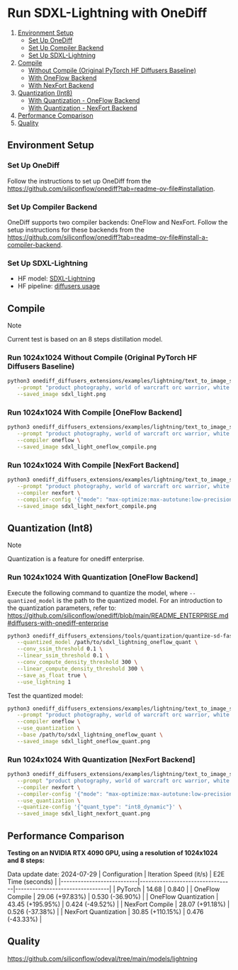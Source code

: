 # Run SDXL-Lightning with OneDiff

1. [Environment Setup](#environment-setup)
   - [Set Up OneDiff](#set-up-onediff)
   - [Set Up Compiler Backend](#set-up-compiler-backend)
   - [Set Up SDXL-Lightning](#set-up-sdxl-lightning)
2. [Compile](#compile)
   - [Without Compile (Original PyTorch HF Diffusers Baseline)](#without-compile)
   - [With OneFlow Backend](#with-oneflow-backend)
   - [With NexFort Backend](#with-nexfort-backend)
3. [Quantization (Int8)](#quantization)
   - [With Quantization - OneFlow Backend](#with-quantization---oneflow-backend)
   - [With Quantization - NexFort Backend](#with-quantization---nexfort-backend)
4. [Performance Comparison](#performance-comparison)
5. [Quality](#quality)

## Environment Setup

### Set Up OneDiff
Follow the instructions to set up OneDiff from the https://github.com/siliconflow/onediff?tab=readme-ov-file#installation.

### Set Up Compiler Backend
OneDiff supports two compiler backends: OneFlow and NexFort. Follow the setup instructions for these backends from the https://github.com/siliconflow/onediff?tab=readme-ov-file#install-a-compiler-backend.


### Set Up SDXL-Lightning
- HF model: [SDXL-Lightning](https://huggingface.co/ByteDance/SDXL-Lightning)
- HF pipeline: [diffusers usage](https://huggingface.co/ByteDance/SDXL-Lightning#2-step-4-step-8-step-unet)

## Compile

> [!NOTE]
Current test is based on an 8 steps distillation model.

### Run 1024x1024 Without Compile (Original PyTorch HF Diffusers Baseline)
```bash
python3 onediff_diffusers_extensions/examples/lightning/text_to_image_sdxl_light.py \
   --prompt "product photography, world of warcraft orc warrior, white background" \
   --saved_image sdxl_light.png
```

### Run 1024x1024 With Compile [OneFlow Backend]
```bash
python3 onediff_diffusers_extensions/examples/lightning/text_to_image_sdxl_light.py \
   --prompt "product photography, world of warcraft orc warrior, white background" \
   --compiler oneflow \
   --saved_image sdxl_light_oneflow_compile.png
```

### Run 1024x1024 With Compile [NexFort Backend]
```bash
python3 onediff_diffusers_extensions/examples/lightning/text_to_image_sdxl_light.py \
   --prompt "product photography, world of warcraft orc warrior, white background" \
   --compiler nexfort \
   --compiler-config '{"mode": "max-optimize:max-autotune:low-precision", "memory_format": "channels_last", "options": {"triton.fuse_attention_allow_fp16_reduction": false}}' \
   --saved_image sdxl_light_nexfort_compile.png
```


## Quantization (Int8)

> [!NOTE]
Quantization is a feature for onediff enterprise.

### Run 1024x1024 With Quantization [OneFlow Backend]

Execute the following command to quantize the model, where `--quantized_model` is the path to the quantized model. For an introduction to the quantization parameters, refer to: https://github.com/siliconflow/onediff/blob/main/README_ENTERPRISE.md#diffusers-with-onediff-enterprise

```bash
python3 onediff_diffusers_extensions/tools/quantization/quantize-sd-fast.py \
   --quantized_model /path/to/sdxl_lightning_oneflow_quant \
   --conv_ssim_threshold 0.1 \
   --linear_ssim_threshold 0.1 \
   --conv_compute_density_threshold 300 \
   --linear_compute_density_threshold 300 \
   --save_as_float true \
   --use_lightning 1
```

Test the quantized model:

```bash
python3 onediff_diffusers_extensions/examples/lightning/text_to_image_sdxl_light.py \
   --prompt "product photography, world of warcraft orc warrior, white background" \
   --compiler oneflow \
   --use_quantization \
   --base /path/to/sdxl_lightning_oneflow_quant \
   --saved_image sdxl_light_oneflow_quant.png
```


### Run 1024x1024 With Quantization [NexFort Backend]

```bash
python3 onediff_diffusers_extensions/examples/lightning/text_to_image_sdxl_light.py \
   --prompt "product photography, world of warcraft orc warrior, white background" \
   --compiler nexfort \
   --compiler-config '{"mode": "max-optimize:max-autotune:low-precision", "memory_format": "channels_last", "options": {"triton.fuse_attention_allow_fp16_reduction": false}}' \
   --use_quantization \
   --quantize-config '{"quant_type": "int8_dynamic"}' \
   --saved_image sdxl_light_nexfort_quant.png
```


## Performance Comparison

**Testing on an NVIDIA RTX 4090 GPU, using a resolution of 1024x1024 and 8 steps:**

Data update date: 2024-07-29
| Configuration             | Iteration Speed (it/s)          | E2E Time (seconds)              |
|---------------------------|---------------------------------|---------------------------------|
| PyTorch                   | 14.68                           | 0.840                           |
| OneFlow Compile           | 29.06 (+97.83%)                 | 0.530 (-36.90%)                 |
| OneFlow Quantization      | 43.45 (+195.95%)                | 0.424 (-49.52%)                 |
| NexFort Compile           | 28.07 (+91.18%)                 | 0.526 (-37.38%)                 |
| NexFort Quantization      | 30.85 (+110.15%)                | 0.476 (-43.33%)                 |

## Quality
https://github.com/siliconflow/odeval/tree/main/models/lightning
